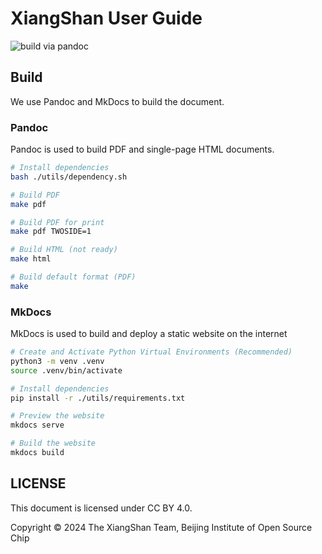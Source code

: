 # XiangShan User Guide

![build via pandoc](https://github.com/OpenXiangShan/XiangShan-User-Guide/actions/workflows/build-pandoc.yml/badge.svg)

## Build

We use Pandoc and MkDocs to build the document.

### Pandoc

Pandoc is used to build PDF and single-page HTML documents.

```bash
# Install dependencies
bash ./utils/dependency.sh

# Build PDF
make pdf

# Build PDF for print
make pdf TWOSIDE=1

# Build HTML (not ready)
make html

# Build default format (PDF)
make
```

### MkDocs

MkDocs is used to build and deploy a static website on the internet

```bash
# Create and Activate Python Virtual Environments (Recommended)
python3 -m venv .venv
source .venv/bin/activate

# Install dependencies
pip install -r ./utils/requirements.txt

# Preview the website
mkdocs serve

# Build the website
mkdocs build
```

## LICENSE

This document is licensed under CC BY 4.0.

Copyright © 2024 The XiangShan Team, Beijing Institute of Open Source Chip
